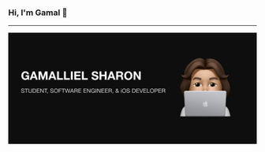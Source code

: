 ### Hi, I'm Gamal 👋
<hr>
<img src="./banner.png" />
<!--
**Gamalliel19/Gamalliel19** is a ✨ _special_ ✨ repository because its `README.md` (this file) appears on your GitHub profile.

I'm a student from Institute Technology of PLN who is passionate about making web and mobile applications, creating technology to elevate people, and building community. Some technologies I enjoy working with include ReactJS, Flutter(Learn), Swift(Learn), and MySQL. I also like to designing some applications and implement it to a real apps.

## Find Me On Social Media!

<a href="https://www.instagram.com/gmllshrn/" > Instagram </a>

Here are some ideas to get you started:

- 🔭 I’m currently working on ...
- 🌱 I’m currently learning ...
- 👯 I’m looking to collaborate on ...
- 🤔 I’m looking for help with ...
- 💬 Ask me about ...
- 📫 How to reach me: ...
- 😄 Pronouns: ...
- ⚡ Fun fact: ...
-->
